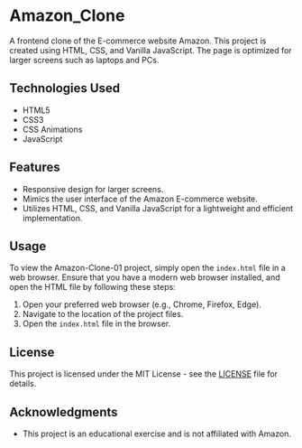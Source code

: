 # Amazon_Clone

A frontend clone of the E-commerce website Amazon. This project is created using HTML, CSS, and Vanilla JavaScript. The page is optimized for larger screens such as laptops and PCs.

## Technologies Used

- HTML5
- CSS3
- CSS Animations
- JavaScript

## Features

- Responsive design for larger screens.
- Mimics the user interface of the Amazon E-commerce website.
- Utilizes HTML, CSS, and Vanilla JavaScript for a lightweight and efficient implementation.

## Usage

To view the Amazon-Clone-01 project, simply open the `index.html` file in a web browser. Ensure that you have a modern web browser installed, and open the HTML file by following these steps:

1. Open your preferred web browser (e.g., Chrome, Firefox, Edge).
2. Navigate to the location of the project files.
3. Open the `index.html` file in the browser.

## License

This project is licensed under the MIT License - see the [LICENSE](LICENSE) file for details.

## Acknowledgments

- This project is an educational exercise and is not affiliated with Amazon.
